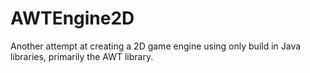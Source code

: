 AWTEngine2D
===========

Another attempt at creating a 2D game engine using only build in Java libraries, primarily the AWT library.
